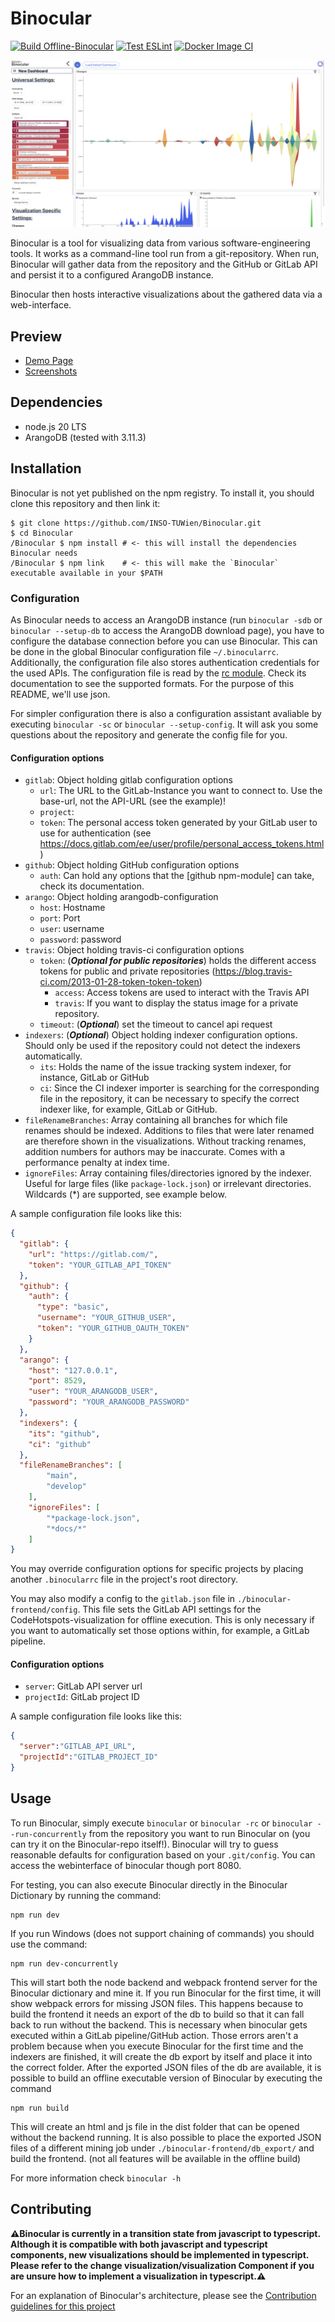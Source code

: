 Binocular
=====

[![Build Offline-Binocular](https://github.com/INSO-TUWien/Binocular/actions/workflows/build-offline.yml/badge.svg?branch=develop)](https://github.com/INSO-TUWien/Binocular/actions/workflows/build-offline.yml)
[![Test ESLint](https://github.com/INSO-TUWien/Binocular/actions/workflows/eslint.yml/badge.svg?branch=develop)](https://github.com/INSO-TUWien/Binocular/actions/workflows/eslint.yml)
[![Docker Image CI](https://github.com/INSO-TUWien/Binocular/actions/workflows/build-docker.yml/badge.svg)](https://github.com/INSO-TUWien/Binocular/actions/workflows/build-docker.yml)

![Default Dashboard](docs/assets/screenshots/default_dashboard.png)

Binocular is a tool for visualizing data from various software-engineering
tools. It works as a command-line tool run from a git-repository. When
run, Binocular will gather data from the repository and the GitHub or GitLab API
and persist it to a configured ArangoDB instance.

Binocular then hosts interactive visualizations about the gathered data
via a web-interface.

## Preview
- [Demo Page](https://inso-tuwien.github.io/Binocular/)
- [Screenshots](docs/PREVIEW.md)

## Dependencies

* node.js 20 LTS
* ArangoDB (tested with 3.11.3)

## Installation

Binocular is not yet published on the npm registry. To install it, you
should clone this repository and then link it:

``` shell
$ git clone https://github.com/INSO-TUWien/Binocular.git
$ cd Binocular
/Binocular $ npm install # <- this will install the dependencies Binocular needs
/Binocular $ npm link    # <- this will make the `Binocular` executable available in your $PATH
```

### Configuration

As Binocular needs to access an ArangoDB instance (run `binocular -sdb` or `binocular --setup-db` to access the ArangoDB download page),
you have to configure the database connection before you can use Binocular. This can be done in
the global Binocular configuration file `~/.binocularrc`. Additionally, the
configuration file also stores authentication credentials for the used
APIs. The configuration file is read by the [rc
module](https://www.npmjs.com/package/rc). Check its documentation to
see the supported formats. For the purpose of this README, we'll use
json.

For simpler configuration there is also a configuration assistant avaliable
by executing `binocular -sc` or `binocular --setup-config`.
It will ask you some questions about the repository and generate the config file for you.

#### Configuration options

- `gitlab`: Object holding gitlab configuration options
  - `url`: The URL to the GitLab-Instance you want to connect to. Use the
         base-url, not the API-URL (see the example)!
  - `project`: 
  - `token`: The personal access token generated by your GitLab user to
            use for authentication (see
            https://docs.gitlab.com/ee/user/profile/personal_access_tokens.html)
- `github`: Object holding GitHub configuration options
  - `auth`: Can hold any options that the [github npm-module] can take, check its documentation.
- `arango`: Object holding arangodb-configuration
  - `host`: Hostname
  - `port`: Port
  - `user`: username
  - `password`: password
- `travis`: Object holding travis-ci configuration options
  - `token`: (_**Optional for public repositories**_) holds the different access tokens for public and private repositories (https://blog.travis-ci.com/2013-01-28-token-token-token)
    - `access`: Access tokens are used to interact with the Travis API
    - `travis`:  If you want to display the status image for a private repository.
  - `timeout`: (_**Optional**_) set the timeout to cancel api request  
- `indexers`: (_**Optional**_) Object holding indexer configuration options.
              Should only be used if the repository could not detect the indexers automatically.
  - `its`: Holds the name of the issue tracking system indexer, for instance, GitLab or GitHub
  - `ci`: Since the CI indexer importer is searching for the corresponding file in the repository, it can be necessary to specify the
          correct indexer like, for example, GitLab or GitHub.
- `fileRenameBranches`: Array containing all branches for which file renames should be indexed. Additions to files that were later renamed are therefore shown in the visualizations. Without tracking renames, addition numbers for authors may be inaccurate. Comes with a performance penalty at index time.
- `ignoreFiles`: Array containing files/directories ignored by the indexer. Useful for large files (like `package-lock.json`) or irrelevant directories. Wildcards (*) are supported, see example below.
         
A sample configuration file looks like this:

```json
{
  "gitlab": {
    "url": "https://gitlab.com/",
    "token": "YOUR_GITLAB_API_TOKEN"
  },
  "github": {
    "auth": {
      "type": "basic",
      "username": "YOUR_GITHUB_USER",
      "token": "YOUR_GITHUB_OAUTH_TOKEN"
    }
  },
  "arango": {
    "host": "127.0.0.1",
    "port": 8529,
    "user": "YOUR_ARANGODB_USER",
    "password": "YOUR_ARANGODB_PASSWORD"
  },
  "indexers": {
    "its": "github",
    "ci": "github" 
  },
  "fileRenameBranches": [
        "main",
        "develop"
    ],
    "ignoreFiles": [
        "*package-lock.json",
        "*docs/*"
    ]
}
```


You may override configuration options for specific projects by
placing another `.binocularrc` file in the project's root directory.

You may also modify a config to the `gitlab.json` file in `./binocular-frontend/config`. This file sets
the GitLab API settings for the CodeHotspots-visualization for
offline execution. This is only necessary if you want to automatically
set those options within, for example, a GitLab pipeline.


#### Configuration options
- `server`: GitLab API server url
- `projectId`: GitLab project ID

A sample configuration file looks like this:
``` json
{
  "server":"GITLAB_API_URL",
  "projectId":"GITLAB_PROJECT_ID"
}
```

## Usage

To run Binocular, simply execute `binocular` or `binocular -rc` or `binocular --run-concurrently` from the repository you want to
run Binocular on (you can try it on the Binocular-repo itself!). Binocular will
try to guess reasonable defaults for configuration based on your
`.git/config`. You can access the webinterface of binocular though port 8080. 

For testing, you can also execute Binocular directly in the Binocular
Dictionary by running the command:
``` shell
npm run dev
```
If you run Windows (does not support chaining of commands) you
should use the command:
``` shell
npm run dev-concurrently
```
This will start both the node backend and webpack frontend server
for the Binocular dictionary and mine it. If you run Binocular for the
first time, it will show webpack errors for missing JSON files. This
happens because to build the frontend it needs an export of the db to
build so that it can fall back to run without the backend. This
is necessary when binocular gets executed within a GitLab
pipeline/GitHub action. Those errors aren't a problem because when
you execute Binocular for the first time and the indexers are finished, it
will create the db export by itself and place it into the correct
folder. After the exported JSON files of the db are available, it is
possible to build an offline executable version of Binocular by
executing the command
``` shell
npm run build
```
This will create an html and js file in the dist folder that can be
opened without the backend running. It is also possible
to place the exported JSON files of a different mining job under `./binocular-frontend/db_export/` and build the frontend. (not
all features will be available in the offline build)

For more information check `binocular -h`

## Contributing

**:warning:Binocular is currently in a transition state from javascript to typescript.
Although it is compatible with both javascript and typescript components, new visualizations
should be implemented in typescript.
Please refer to the change visualization/visualization Component
if you are unsure how to implement a visualization in typescript.:warning:**

For an explanation of Binocular's architecture, please see the [Contribution
guidelines for this project](docs/CONTRIBUTING.md)
